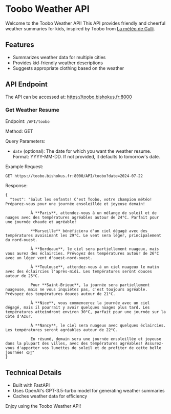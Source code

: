 # Toobo Weather API

Welcome to the Toobo Weather API! This API provides friendly and cheerful weather summaries for kids, inspired by Toobo from [La météo de Gulli](https://fr.wikipedia.org/wiki/La_M%C3%A9t%C3%A9o_de_Gulli).

## Features

- Summarizes weather data for multiple cities
- Provides kid-friendly weather descriptions
- Suggests appropriate clothing based on the weather

## API Endpoint

The API can be accessed at: https://toobo.bishokus.fr:8000

### Get Weather Resume

Endpoint: `/API/toobo`

Method: GET

Query Parameters:
- `date` (optional): The date for which you want the weather resume. Format: YYYY-MM-DD. If not provided, it defaults to tomorrow's date.

Example Request:
```
GET https://toobo.bishokus.fr:8000/API/toobo?date=2024-07-22
```


Response:

```
{
  "text": "Salut les enfants! C'est Toobo, votre champion météo! Préparez-vous pour une journée ensoleillée et joyeuse demain!

           À **Paris**, attendez-vous à un mélange de soleil et de nuages avec des températures agréables autour de 24°C. Parfait pour une journée chaude et agréable!

           **Marseille** bénéficiera d'un ciel dégagé avec des températures avoisinant les 29°C. Le vent sera léger, principalement du nord-ouest.

           À **Bordeaux**, le ciel sera partiellement nuageux, mais vous aurez des éclaircies. Prévoyez des températures autour de 26°C avec un léger vent d'ouest-nord-ouest.

           À **Toulouse**, attendez-vous à un ciel nuageux le matin avec des éclaircies l'après-midi. Les températures seront douces autour de 25°C.

           Pour **Saint-Brieuc**, la journée sera partiellement nuageuse, mais ne vous inquiétez pas, c'est toujours agréable. Prévoyez des températures douces autour de 21°C.

           À **Nice**, vous commencerez la journée avec un ciel dégagé, mais il pourrait y avoir quelques nuages plus tard. Les températures atteindront environ 30°C, parfait pour une journée sur la Côte d'Azur.

           À **Nancy**, le ciel sera nuageux avec quelques éclaircies. Les températures seront agréables autour de 22°C.

           En résumé, demain sera une journée ensoleillée et joyeuse dans la plupart des villes, avec des températures agréables! Assurez-vous d'apporter vos lunettes de soleil et de profiter de cette belle journée! 🌞🌸"
}
```


## Technical Details

- Built with FastAPI
- Uses OpenAI's GPT-3.5-turbo model for generating weather summaries
- Caches weather data for efficiency

Enjoy using the Toobo Weather API!
